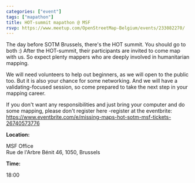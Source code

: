 ```yaml
---
categories: ["event"]
tags: ["mapathon"]
title: HOT-summit mapathon @ MSF
rsvp: https://www.meetup.com/OpenStreetMap-Belgium/events/233082270/
---
```

The day before SOTM Brussels, there's the HOT summit. You should go to both :)
After the HOT-summit, their participants are invited to come map with us. So expect plenty mappers who are deeply involved in humanitarian mapping.

We will need volunteers to help out beginners, as we will open to the public too. But it is also your chance for some networking. And we will have a validating-focused session, so come prepared to take the next step in your mapping career.

If you don't want any responsibilities and just bring your computer and do some mapping, please don't register here -register at the eventbrite: <https://www.eventbrite.com/e/missing-maps-hot-sotm-msf-tickets-26740573776>

**Location:**

MSF Office  
Rue de l'Arbre Bénit 46, 1050, Brussels

**Time:**

18:00
